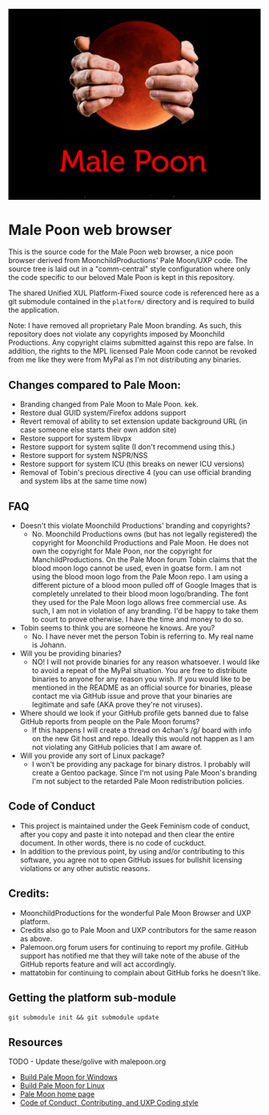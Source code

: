 ![Male Poon Logo](branding/malepoon_logo.jpg)

# Male Poon web browser

This is the source code for the Male Poon web browser, a nice poon browser derived from MoonchildProductions' Pale Moon/UXP code. The source tree is
laid out in a "comm-central" style configuration where only the code specific to our beloved Male Poon is kept in this repository.

The shared Unified XUL Platform-Fixed source code is referenced here as a git submodule contained in the `platform/` directory and is required to build the application.

Note: I have removed all proprietary Pale Moon branding. As such, this repository does not violate any copyrights imposed by Moonchild Productions. Any copyright claims submitted against this repo are false. In addition, the rights to the MPL licensed Pale Moon code cannot be revoked from me like they were from MyPal as I'm not distributing any binaries.

## Changes compared to Pale Moon:
* Branding changed from Pale Moon to Male Poon. kek.
* Restore dual GUID system/Firefox addons support
* Revert removal of ability to set extension update background URL (in case someone else starts their own addon site)
* Restore support for system libvpx
* Restore support for system sqlite (I don't recommend using this.)
* Restore support for system NSPR/NSS
* Restore support for system ICU (this breaks on newer ICU versions)
* Removal of Tobin's precious directive 4 (you can use official branding and system libs at the same time now)

## FAQ
* Doesn't this violate Moonchild Productions' branding and copyrights?
    * No. Moonchild Productions owns (but has not legally registered) the copyright for Moonchild Productions and Pale Moon. He does not own the copyright for Male Poon, nor the copyright for ManchildProductions. On the Pale Moon forum Tobin claims that the blood moon logo cannot be used, even in goatse form. I am not using the blood moon logo from the Pale Moon repo. I am using a different picture of a blood moon pulled off of Google Images that is completely unrelated to their blood moon logo/branding. The font they used for the Pale Moon logo allows free commercial use. As such, I am not in violation of any branding. I'd be happy to take them to court to prove otherwise. I have the time and money to do so.
* Tobin seems to think you are someone he knows. Are you?
    * No. I have never met the person Tobin is referring to. My real name is Johann.
* Will you be providing binaries?
    * NO! I will not provide binaries for any reason whatsoever. I would like to avoid a repeat of the MyPal situation. You are free to distribute binaries to anyone for any reason you wish. If you would like to be mentioned in the README as an official source for binaries, please contact me via GitHub issue and prove that your binaries are legitimate and safe (AKA prove they're not viruses).
* Where should we look if your GitHub profile gets banned due to false GitHub reports from people on the Pale Moon forums?
    * If this happens I will create a thread on 4chan's /g/ board with info on the new Git host and repo. Ideally this would not happen as I am not violating any GitHub policies that I am aware of.
* Will you provide any sort of Linux package?
    * I won't be providing any package for binary distros. I probably will create a Gentoo package. Since I'm not using Pale Moon's branding I'm not subject to the retarded Pale Moon redistribution policies.


## Code of Conduct
* This project is maintained under the Geek Feminism code of conduct, after you copy and paste it into notepad and then clear the entire document. In other words, there is no code of cuckduct.
* In addition to the previous point, by using and/or contributing to this software, you agree not to open GitHub issues for bullshit licensing violations or any other autistic reasons.

## Credits:
* MoonchildProductions for the wonderful Pale Moon Browser and UXP platform.
* Credits also go to Pale Moon and UXP contributors for the same reason as above.
* Palemoon.org forum users for continuing to report my profile. GitHub support has notified me that they will take note of the abuse of the GitHub reports feature and will act accordingly.
* mattatobin for continuing to complain about GitHub forks he doesn't like.

## Getting the platform sub-module
`git submodule init && git submodule update`

## Resources
TODO - Update these/golive with malepoon.org
 * [Build Pale Moon for Windows](https://developer.palemoon.org/build/windows/)
 * [Build Pale Moon for Linux](https://developer.palemoon.org/build/linux/)
 * [Pale Moon home page](http://www.palemoon.org/)
 * [Code of Conduct, Contributing, and UXP Coding style](https://repo.palemoon.org/MoonchildProductions/UXP/src/branch/master/docs)

